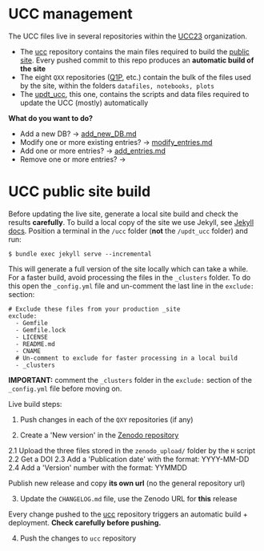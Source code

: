 
# UCC management

The UCC files live in several repositories within the [UCC23](https://github.com/ucc23) organization.

- The [ucc](https://github.com/ucc23/ucc) repository contains the main files required to build the
  [public site](https://ucc.ar). Every pushed commit to this repo produces an
  **automatic build of the site**
- The eight `QXX` repositories ([Q1P](https://github.com/ucc23/Q1P), etc.) contain the bulk of the files used 
  by the site,  within the folders `datafiles, notebooks, plots`
- The [updt_ucc](https://github.com/ucc23/updt_UCC), this one, contains the scripts and data files required to
  update the UCC (mostly) automatically


**What do you want to do?**

- Add a new DB? -> [add_new_DB.md](add_new_DB.md)
- Modify one or more existing entries? -> [modify_entries.md](modify_entries.md)
- Add one or more entries? -> [add_entries.md](add_entries.md)
- Remove one or more entries? -> 


# UCC public site build

Before updating the live site, generate a local site build and check the results
**carefully**. To build a local copy of the site we use Jekyll, see [Jekyll docs](https://jekyllrb.com/docs/).
Position a terminal in the `/ucc` folder (**not** the `/updt_ucc` folder) and run:

```
$ bundle exec jekyll serve --incremental
```

This will generate a full version of the site locally which can take a while. For a
faster build, avoid processing the files in the `_clusters` folder. To do this open
the `_config.yml` file and un-comment the last line in the `exclude:` section:

```
# Exclude these files from your production _site
exclude:
  - Gemfile
  - Gemfile.lock
  - LICENSE
  - README.md
  - CNAME
  # Un-comment to exclude for faster processing in a local build
  - _clusters
```

**IMPORTANT:** comment the `_clusters` folder in the `exclude:` section of the
`_config.yml` file before moving on.


Live build steps:

1. Push changes in each of the `QXY` repositories (if any)

2. Create a 'New version' in the [Zenodo repository](https://zenodo.org/doi/10.5281/zenodo.8250523) 

2.1 Upload the three files stored in the `zenodo_upload/` folder by the `H` script
2.2 Get a DOI
2.3 Add a 'Publication date' with the format: YYYY-MM-DD
2.4 Add a 'Version' number with the format: YYMMDD

Publish new release and copy **its own url** (no the general repository url)

3. Update the `CHANGELOG.md` file, use the Zenodo URL for **this** release

Every change pushed to the [ucc](https://github.com/ucc23/ucc) repository triggers an
automatic build + deployment. **Check carefully before pushing.**

4. Push the changes to `ucc` repository

